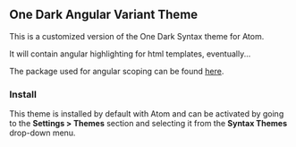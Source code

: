 ## One Dark Angular Variant Theme

This is a customized version of the One Dark Syntax theme for Atom.

It will contain angular highlighting for html templates, eventually...

The package used for angular scoping can be found [here](https://github.com/drootz/language-html-angular).

### Install

This theme is installed by default with Atom and can be activated by going to the __Settings > Themes__ section and selecting it from the __Syntax Themes__ drop-down menu.
